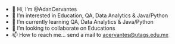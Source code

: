 - 👋 Hi, I’m @AdanCervantes
- 👀 I’m interested in Education, QA, Data Analytics & Java/Python
- 🌱 I’m currently learning QA, Data Analytics & Java/Python
- 💞️ I’m looking to collaborate on Educations
- 📫 How to reach me... send a mail to acervantes@utags.edu.mx

<!---
AdanCervantes/AdanCervantes is a ✨ special ✨ repository because its `README.md` (this file) appears on your GitHub profile.
You can click the Preview link to take a look at your changes.
--->
